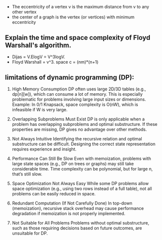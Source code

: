 ## 
- The eccentricity of a vertex v is the maximum distance from v to any other vertex
- the center of a graph is the vertex (or vertices) with minimum eccentricity

## Explain the time and space complexity of Floyd Warshall's algorithm.

- Dijas = V.ElogV = V^3logV.
- Floyd Warshall =  v^3.
space c = (nm)*(n+1)

## limitations of dynamic programming (DP):

1. High Memory Consumption
DP often uses large 2D/3D tables (e.g., dp[n][w]), which can consume a lot of memory.
This is especially problematic for problems involving large input sizes or dimensions.
Example: In 0/1 Knapsack, space complexity is O(nW), which is infeasible if W is very large.

2. Overlapping Subproblems Must Exist
DP is only applicable when a problem has overlapping subproblems and optimal substructure.
If these properties are missing, DP gives no advantage over other methods.

3. Not Always Intuitive
Identifying the recursive relation and optimal substructure can be difficult.
Designing the correct state representation requires experience and insight.

4. Performance Can Still Be Slow
Even with memoization, problems with large state spaces (e.g., DP on trees or graphs) may still take considerable time.
Time complexity can be polynomial, but for large n, that’s still slow.

5. Space Optimization Not Always Easy
While some DP problems allow space optimization (e.g., using two rows instead of a full table), not all problems can be easily reduced in space.

6. Redundant Computation (If Not Carefully Done)
In top-down (memoization), recursive stack overhead may cause performance degradation if memoization is not properly implemented.

7. Not Suitable for All Problems
Problems without optimal substructure, such as those requiring decisions based on future outcomes, are unsuitable for DP.
    
